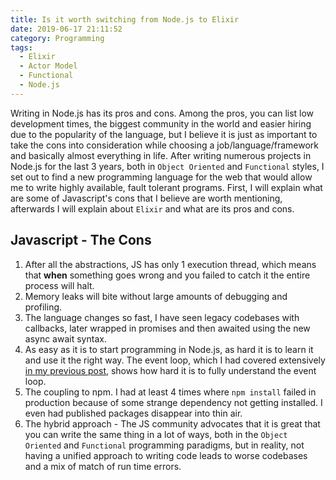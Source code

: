 ```yaml
---
title: Is it worth switching from Node.js to Elixir
date: 2019-06-17 21:11:52
category: Programming
tags: 
  - Elixir
  - Actor Model
  - Functional
  - Node.js
---
```

Writing in Node.js has its pros and cons. Among the pros, you can list low development times, the biggest community in the world and easier hiring due to the popularity of the language, but I believe it is just as important to take the cons into consideration while choosing a job/language/framework and basically almost everything in life.
After writing numerous projects in Node.js for the last 3 years, both in `Object Oriented` and `Functional` styles, I set out to find a new programming language for the web that would allow me to write highly available, fault tolerant programs.
First, I will explain what are some of Javascript's cons that I believe are worth mentioning, afterwards I will explain about `Elixir` and what are its pros and cons.

## Javascript - The Cons 
  1. After all the abstractions, JS has only 1 execution thread, which means that **when** something goes wrong and you failed to catch it the entire process will halt.
  2. Memory leaks will bite without large amounts of debugging and profiling.
  3. The language changes so fast, I have seen legacy codebases with callbacks, later wrapped in promises and then awaited using the new async await syntax.
  4. As easy as it is to start programming in Node.js, as hard it is to learn it and use it the right way. The event loop, which I had covered extensively [in my previous post](/2019/06/09/Node-JS-Event-Loop-0/), shows how hard it is to fully understand the event loop.
  5. The coupling to npm. I had at least 4 times where `npm install` failed in production because of some strange dependency not getting installed. I even had published packages disappear into thin air.
  6. The hybrid approach - The JS community advocates that it is great that you can write the same thing in a lot of ways, both in the `Object Oriented` and `Functional` programming paradigms, but in reality, not having a unified approach to writing code leads to worse codebases and a mix of match of run time errors.